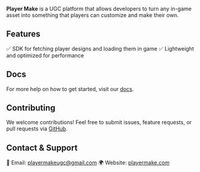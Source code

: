 **Player Make** is a UGC platform that allows developers to turn any in-game asset into something that players can customize and make their own.

## Features

✅ SDK for fetching player designs and loading them in game
✅ Lightweight and optimized for performance

## Docs

For more help on how to get started, visit our [docs](https://player-make.gitbook.io/docs/engine-integrations/unity/get-started).

## Contributing

We welcome contributions! Feel free to submit issues, feature requests, or pull requests via [GitHub](https://github.com/PlayerMake/Runtime-Sounds-Unity-SDK/issues).

## Contact & Support

📧 Email: playermakeugc@gmail.com
🌍 Website: [playermake.com](https://playermake.com)
